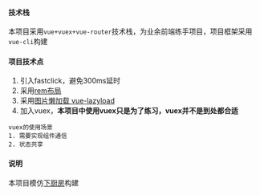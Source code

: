 #### 技术栈
本项目采用`vue+vuex+vue-router`技术栈，为业余前端练手项目，项目框架采用`vue-cli`构建   

#### 项目技术点
1. 引入fastclick，避免300ms延时
2. 采用[rem布局](http://www.cnblogs.com/guolizhi/p/8342569.html)
3. 采用[图片懒加载 vue-lazyload](https://github.com/hilongjw/vue-lazyload)
4. 加入vuex，**本项目中使用vuex只是为了练习，vuex并不是到处都合适**

```
vuex的使用场景
1. 需要实现组件通信
2. 状态共享
```

#### 说明
本项目模仿[下厨房](http://m.xiachufang.com)构建